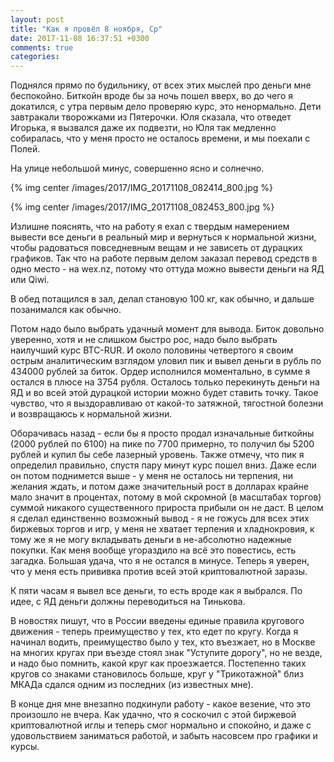 ```yaml
---
layout: post
title: "Как я провёл 8 ноября, Ср"
date: 2017-11-08 16:37:51 +0300
comments: true
categories: 
---
```

Поднялся прямо по будильнику, от всех этих мыслей про деньги мне беспокойно. Биткойн вроде бы за ночь пошел вверх, во до чего я докатился, с утра первым дело проверяю курс, это ненормально. Дети завтракали творожками из Пятерочки. Юля сказала, что отведет Игорька, я вызвался даже их подвезти, но Юля так медленно собиралась, что у меня просто не осталось времени, и мы поехали с Полей.

На улице небольшой минус, совершенно ясно и солнечно.

{% img center /images/2017/IMG_20171108_082414_800.jpg %}

{% img center /images/2017/IMG_20171108_082453_800.jpg %}

Излишне пояснять, что на работу я ехал с твердым намерением вывести все деньги в реальный мир и вернуться к нормальной жизни, чтобы радоваться повседневным вещам и не зависеть от дурацких графиков. Так что на работе первым делом заказал перевод средств в одно место - на wex.nz, потому что оттуда можно вывести деньги на ЯД или Qiwi. 

В обед потащился в зал, делал становую 100 кг, как обычно, и дальше позанимался как обычно.

Потом надо было выбрать удачный момент для вывода. Биток довольно уверенно, хотя и не слишком быстро рос, надо было выбрать наилучший курс BTC-RUR. И около половины четвертого я своим острым аналитическим взглядом уловил пик и вывел деньги в рубль по 434000 рублей за биток. Ордер исполнился моментально, в сумме я остался в плюсе на 3754 рубля. Осталось только перекинуть деньги на ЯД и во всей этой дурацкой истории можно будет ставить точку. Такое чувство, что я выздоравливаю от какой-то затяжной, тягостной болезни и возвращаюсь к нормальной жизни.

Оборачивась назад - если бы я просто продал изначальные биткойны (2000 рублей по 6100) на пике по 7700 примерно, то получил бы 5200 рублей и купил бы себе лазерный уровень. Также отмечу, что пик я определил правильно, спустя пару минут курс пошел вниз. Даже если он потом поднимется выше - у меня не осталось ни терпения, ни желания ждать, и потом даже значительный рост в долларах крайне мало значит в процентах, потому в мой скромной (в масштабах торгов) суммой никакого существенного прироста прибыли он не даст. В целом я сделал единственно возможный вывод - я не гожусь для всех этих биржевых торгов и игр, у меня не хватает терпения и хладнокровия, к тому же я не могу вкладывать деньги в не-абсолютно надежные покупки. Как меня вообще угораздило на всё это повестись, есть загадка. Большая удача, что я не остался в минусе. Теперь я уверен, что у меня есть прививка против всей этой криптовалютной заразы.

К пяти часам я вывел все деньги, то есть вроде как я выбрался. По идее, с ЯД деньги должны переводиться на Тинькова.

В новостях пишут, что в России введены единые правила кругового движения - теперь преимущество у тех, кто едет по кругу. Когда я начинал водить, преимущество было у тех, кто въезжает, но в Москве на многих кругах при въезде стоял знак "Уступите дорогу", но не везде, и надо быо помнить, какой круг как проезжается. Постепенно таких кругов со знаками становилось больше, круг у "Трикотажной" близ МКАДа сдался одним из последних (из известных мне).

В конце дня мне внезапно подкинули работу - какое везение, что это произошло не вчера. Как удачно, что я соскочил с этой биржевой криптовалютной иглы и теперь смог нормально и спокойно, и даже с удовольствием заниматься работой, и забыть насовсем про графики и курсы. 